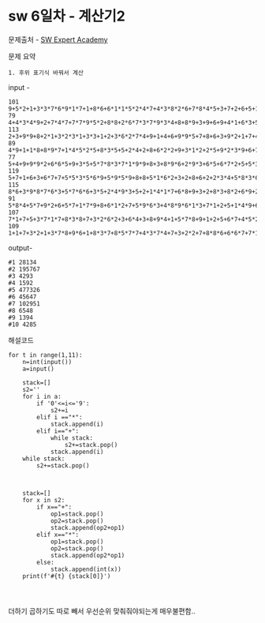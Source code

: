 # sw 6일차 - 계산기2

문제출처 - [SW Expert Academy](https://swexpertacademy.com/main/talk/solvingClub/problemView.do?contestProbId=AV14nnAaAFACFAYD&solveclubId=AXsHTyBaqJgDFARX&problemBoxTitle=20210823_Stack2&problemBoxCnt=1&probBoxId=AXtyJx_KnGMDFAVy)

문제 요약 

 	1. 후위 표기식 바꿔서 계산

input - 

```
101
9+5*2+1+3*3*7*6*9*1*7+1+8*6+6*1*1*5*2*4*7+4*3*8*2*6+7*8*4*5+3+7+2+6+5+1+7+6+7*3*6+2+6+6*2+4+2*2+4*9*3
79
4+4*3*4*9+2+7*4*7+7*7*9*5*2+8*8+2*6*7*3*7*9*3*4+8+8*9+3+9+6+9+4*1+6*3+5+1+7+5*1
113
2+3+9*9+8+2*1+3*2*3*1+3*3+1+2+3*6*2*7*4+9+1+4+6+9*9*5+7+8+6+3+9*2+1+7+4+3+9*3*1+4*4+4*3*1+9*3+9*5*1*7*8+2+8+8*7+9
89
4*9+1+1*8+8*9*7+1*4*5*2*5+8*3*5+5+2*4+2+8+6*2*2+9+3*1*2+2*5+9*2*3*9+6+7*9+9*4+7+6+6*6+3+8
77
5+4+9+9*9*2+6*6*5+9+3*5+5*7*8*3*7*1*9*9+8+3+8*9*6+2*9*3+6*5+6*7*2+5+5*3+4*6+7
119
5+7+1+6+3+6*7+7+5*5*3*5*6*9+5*9*5*9+8+8+5*1*6*2+3+2+8+6+2+2*3*4+5*8*3*6*2*9+1*7*7*4*2+2*5+6+7+2*7*4+9*6*4*3*1*3*5+3*7+8
115
8*6+3*9*8*7*6*3+5*7*6*6+3*5+2*4*9*3+5+2+1*4*1*7+6*8+9+3+2+8*3+8*2+6*9+2*2*7+8*1*2+9*3+1+5*5*8+4*1*2*4*2*6*3*8*8+4+1
91
5*8*4+5*7+9*2+6+5*7+1*7*9+8+6*1*2+7+5*9*6*3+4*8*9*6*1*3+7*1+2+5+1*4*9+6*4+7*1*2*4*2+3+3*4+9
107
7*1+7+5+3*7*1*7+8*3*8+7+3*2*6*2+3+6*4+3+8+9*4+1+5*7*8+9+1+2+5+6*7+4*5*2+4+8*4+7+9*1*3*1+1*2*8+3+2+9*1*5*9+7
109
1+1+7+3*2+1+3*7*8+9*6+1+8*3*7+8*5*7*7+4*3*7*4+7+3+2*2+7+8*8*6+6*6*7+7*1*5*7+3+1*5+1*8*4+9+6+7*5+3+1*8*8*9+4+7

```

output-

```
#1 28134
#2 195767
#3 4293
#4 1592
#5 477326
#6 45647
#7 102951
#8 6548
#9 1394
#10 4285

```

해설코드 

```
for t in range(1,11):
    n=int(input())
    a=input()

    stack=[]
    s2=''
    for i in a:
        if '0'<=i<='9':
            s2+=i
        elif i =="*":
            stack.append(i)
        elif i=="+":
            while stack:
                s2+=stack.pop()
            stack.append(i)
    while stack:
        s2+=stack.pop()



    stack=[]
    for x in s2:
        if x=="+":
            op1=stack.pop()
            op2=stack.pop()
            stack.append(op2+op1)
        elif x=="*":
            op1=stack.pop()
            op2=stack.pop()
            stack.append(op2*op1)
        else:
            stack.append(int(x))
    print(f'#{t} {stack[0]}')


```

# #

더하기 곱하기도 따로 빼서 우선순위 맞춰줘야되는게 매우불편함..

